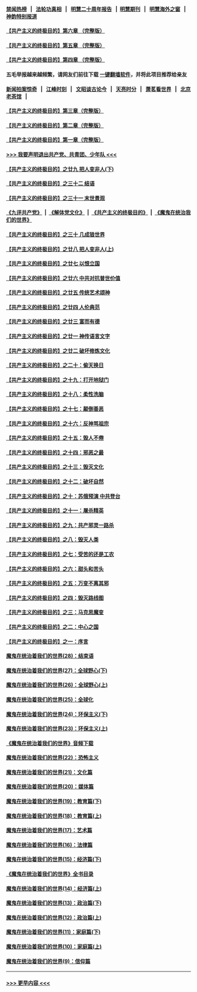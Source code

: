 #### [禁闻热榜](热点新闻.md?=0)  &nbsp;&nbsp;|&nbsp;&nbsp; [法轮功真相](https://github.com/gfw-breaker/truth/blob/master/README.md?=0) &nbsp;&nbsp;|&nbsp;&nbsp; [明慧二十周年报告](https://github.com/gfw-breaker/mh-reports/blob/master/README.md?=0) &nbsp;&nbsp;|&nbsp;&nbsp;[明慧期刊](https://github.com/gfw-breaker/mh-qikan) &nbsp;&nbsp;|&nbsp;&nbsp; [明慧海外之窗](https://github.com/gfw-breaker/mh-news/blob/master/README.md?=0) &nbsp;&nbsp;|&nbsp;&nbsp; [神韵特别报道](https://github.com/gfw-breaker/mh-news/blob/master/shenyun.md?=0)
#### [【共产主义的终极目的】第六章 （完整版）](../pages/nsc422/n11428913.md?t=03071302) 
#### [【共产主义的终极目的】第五章 （完整版）](../pages/nsc422/n11428912.md?t=03071302) 
#### [【共产主义的终极目的】第四章 （完整版）](../pages/nsc422/n11428907.md?t=03071302) 
#### 五毛举报越来越频繁，请网友们前往下载 [一键翻墙软件](https://github.com/gfw-breaker/ssr-accounts)，并将此项目推荐给亲友
#### [新闻拍案惊奇](https://github.com/gfw-breaker/banned-news/blob/master/pages/link4.md) &nbsp;&nbsp;|&nbsp;&nbsp; [江峰时刻](https://github.com/gfw-breaker/banned-news/blob/master/pages/link4.md) &nbsp;&nbsp;|&nbsp;&nbsp; [文昭谈古论今](https://github.com/gfw-breaker/banned-news/blob/master/pages/link4.md) &nbsp;&nbsp;|&nbsp;&nbsp; [天亮时分](https://github.com/gfw-breaker/banned-news/blob/master/pages/link4.md) &nbsp;&nbsp;|&nbsp;&nbsp; [萧茗看世界](https://github.com/gfw-breaker/banned-news/blob/master/pages/link4.md) &nbsp;&nbsp;|&nbsp;&nbsp; [北京老茶馆](https://github.com/gfw-breaker/banned-news/blob/master/pages/link4.md) &nbsp;&nbsp;|&nbsp;&nbsp; 
#### [【共产主义的终极目的】第三章（完整版）](../pages/nsc422/n11428848.md?t=03071302) 
#### [【共产主义的终极目的】第二章（完整版）](../pages/nsc422/n11428831.md?t=03071302) 
#### [【共产主义的终极目的】第一章（完整版）](../pages/nsc422/n11417651.md?t=03071302) 
#### [>>> 我要声明退出共产党、共青团、少年队 <<<](https://github.com/begood0513/goodnews/blob/master/quit/letter.md) 
#### [【共产主义的终极目的】之廿九 把人变非人(下)](../pages/nsc422/n11344140.md?t=03071302) 
#### [【共产主义的终极目的】之三十二 结语](../pages/nsc422/n11360535.md?t=03071302) 
#### [【共产主义的终极目的】之三十一 末世景观](../pages/nsc422/n11351129.md?t=03071302) 
#### [《九评共产党》](https://github.com/begood0513/9ping.md/blob/master/README.md) &nbsp;|&nbsp; [《解体党文化》](../../../../jtdwh.md/blob/master/README.md)  &nbsp;|&nbsp; [《共产主义的终极目的》](../../../../gczydzjmd.md/blob/master/README.md) &nbsp;|&nbsp; [《魔鬼在统治我们的世界》](../../../../mgztzwmdsj.md/blob/master/README.md) 
#### [【共产主义的终极目的】之三十 几成狼世界](../pages/nsc422/n11348280.md?t=03071302) 
#### [【共产主义的终极目的】之廿八 把人变非人(上)](../pages/nsc422/n11340492.md?t=03071302) 
#### [【共产主义的终极目的】之廿七 以恨立国](../pages/nsc422/n11336944.md?t=03071302) 
#### [【共产主义的终极目的】之廿六 中共对抗普世价值](../pages/nsc422/n11324785.md?t=03071302) 
#### [【共产主义的终极目的】之廿五 传统艺术颂神](../pages/nsc422/n11296396.md?t=03071302) 
#### [【共产主义的终极目的】之廿四 人伦典范](../pages/nsc422/n11296397.md?t=03071302) 
#### [【共产主义的终极目的】之廿三 富而有德](../pages/nsc422/n11283598.md?t=03071302) 
#### [【共产主义的终极目的】之廿一 神传语言文字](../pages/nsc422/n11263265.md?t=03071302) 
#### [【共产主义的终极目的】之廿二 破坏修炼文化](../pages/nsc422/n11245728.md?t=03071302) 
#### [【共产主义的终极目的】之二十：偷天换日](../pages/nsc422/n11238846.md?t=03071302) 
#### [【共产主义的终极目的】之十九：打开地狱门](../pages/nsc422/n11206376.md?t=03071302) 
#### [【共产主义的终极目的】之十八：柔性洗脑](../pages/nsc422/n11199994.md?t=03071302) 
#### [【共产主义的终极目的】之十七：颠倒善恶](../pages/nsc422/n11179782.md?t=03071302) 
#### [【共产主义的终极目的】之十六：反神骂祖宗](../pages/nsc422/n11166798.md?t=03071302) 
#### [【共产主义的终极目的】之十五：毁人不倦](../pages/nsc422/n11166792.md?t=03071302) 
#### [【共产主义的终极目的】之十四：邪恶之最](../pages/nsc422/n11150249.md?t=03071302) 
#### [【共产主义的终极目的】之十三：毁灭文化](../pages/nsc422/n11135227.md?t=03071302) 
#### [【共产主义的终极目的】之十二：破坏自然](../pages/nsc422/n11135214.md?t=03071302) 
#### [【共产主义的终极目的】之十：苏俄预演 中共登台](../pages/nsc422/n11118424.md?t=03071302) 
#### [【共产主义的终极目的】之十一：屠杀精英](../pages/nsc422/n11118442.md?t=03071302) 
#### [【共产主义的终极目的】之九：共产邪灵一路杀](../pages/nsc422/n11114139.md?t=03071302) 
#### [【共产主义的终极目的】之八：毁灭人类](../pages/nsc422/n11108503.md?t=03071302) 
#### [【共产主义的终极目的】之七：受苦的还是工农](../pages/nsc422/n11101809.md?t=03071302) 
#### [【共产主义的终极目的】之六：甜头和苦头](../pages/nsc422/n11096971.md?t=03071302) 
#### [【共产主义的终极目的】之五：万变不离其邪](../pages/nsc422/n11091285.md?t=03071302) 
#### [【共产主义的终极目的】之四：毁灭路线图](../pages/nsc422/n11086284.md?t=03071302) 
#### [【共产主义的终极目的】之三：马克思魔变](../pages/nsc422/n11061941.md?t=03071302) 
#### [【共产主义的终极目的】之二：中心之国](../pages/nsc422/n11047728.md?t=03071302) 
#### [【共产主义的终极目的】之一：序言](../pages/nsc422/n11086077.md?t=03071302) 
#### [魔鬼在统治着我们的世界(28)：结束语](../pages/nsc422/n10936246.md?t=03071302) 
#### [魔鬼在统治着我们的世界(27)：全球野心(下)](../pages/nsc422/n10928319.md?t=03071302) 
#### [魔鬼在统治着我们的世界(26)：全球野心(上)](../pages/nsc422/n10900318.md?t=03071302) 
#### [魔鬼在统治着我们的世界(25)：全球化](../pages/nsc422/n10788205.md?t=03071302) 
#### [魔鬼在统治着我们的世界(24)：环保主义(下)](../pages/nsc422/n10695307.md?t=03071302) 
#### [魔鬼在统治着我们的世界(23)：环保主义(上)](../pages/nsc422/n10688613.md?t=03071302) 
#### [《魔鬼在统治着我们的世界》音频下载](../pages/nsc422/n10635553.md?t=03071302) 
#### [魔鬼在统治着我们的世界(22)：恐怖主义](../pages/nsc422/n10614727.md?t=03071302) 
#### [魔鬼在统治着我们的世界(21)：文化篇](../pages/nsc422/n10597706.md?t=03071302) 
#### [魔鬼在统治着我们的世界(20)：媒体篇](../pages/nsc422/n10586579.md?t=03071302) 
#### [魔鬼在统治着我们的世界(19)：教育篇(下)](../pages/nsc422/n10564808.md?t=03071302) 
#### [魔鬼在统治着我们的世界(18)：教育篇(上)](../pages/nsc422/n10526970.md?t=03071302) 
#### [魔鬼在统治着我们的世界(17)：艺术篇](../pages/nsc422/n10499093.md?t=03071302) 
#### [魔鬼在统治着我们的世界(16)：法律篇](../pages/nsc422/n10485969.md?t=03071302) 
#### [魔鬼在统治着我们的世界(15)：经济篇(下)](../pages/nsc422/n10469975.md?t=03071302) 
#### [《魔鬼在统治着我们的世界》全书目录](../pages/nsc422/n10464261.md?t=03071302) 
#### [魔鬼在统治着我们的世界(14)：经济篇(上)](../pages/nsc422/n10457370.md?t=03071302) 
#### [魔鬼在统治着我们的世界(13)：政治篇(下)](../pages/nsc422/n10448270.md?t=03071302) 
#### [魔鬼在统治着我们的世界(12)：政治篇(上)](../pages/nsc422/n10444576.md?t=03071302) 
#### [魔鬼在统治着我们的世界(11)：家庭篇(下)](../pages/nsc422/n10440961.md?t=03071302) 
#### [魔鬼在统治着我们的世界(10)：家庭篇(上)](../pages/nsc422/n10435448.md?t=03071302) 
#### [魔鬼在统治着我们的世界(9)：信仰篇](../pages/nsc422/n10432159.md?t=03071302) 

----
#### [ >>> 更早内容 <<< ](../indexes/nsc422-earlier.md)
